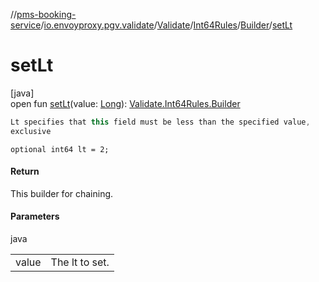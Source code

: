 //[pms-booking-service](../../../../../index.md)/[io.envoyproxy.pgv.validate](../../../index.md)/[Validate](../../index.md)/[Int64Rules](../index.md)/[Builder](index.md)/[setLt](set-lt.md)

# setLt

[java]\
open fun [setLt](set-lt.md)(value: [Long](https://kotlinlang.org/api/core/kotlin-stdlib/kotlin/-long/index.html)): [Validate.Int64Rules.Builder](index.md)

```kotlin
Lt specifies that this field must be less than the specified value,
exclusive

```
`optional int64 lt = 2;`

#### Return

This builder for chaining.

#### Parameters

java

| | |
|---|---|
| value | The lt to set. |